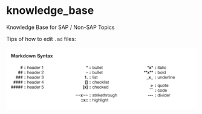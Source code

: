 # knowledge_base
Knowledge Base for SAP / Non-SAP Topics

Tips of how to edit `.md` files:

![alt text](image.png)